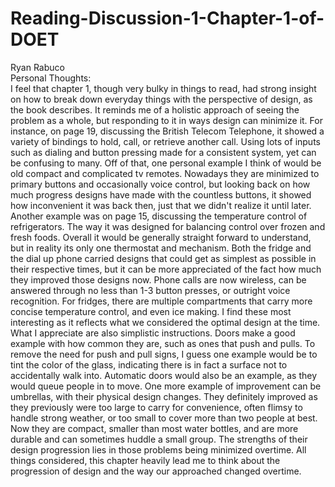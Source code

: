 # Reading-Discussion-1-Chapter-1-of-DOET
Ryan Rabuco <br>
Personal Thoughts: <br> 
I feel that chapter 1, though very bulky in things to read, had strong insight on how to break down everyday things with the perspective of design, as the book describes. It reminds me of a holistic approach of seeing the problem as a whole, but responding to it in ways design can minimize it. For instance, on page 19, discussing the British Telecom Telephone, it showed a variety of bindings to hold, call, or retrieve another call. Using lots of inputs such as dialing and button pressing made for a consistent system, yet can be confusing to many. Off of that, one personal example I think of would be old compact and complicated tv remotes. Nowadays they are minimized to primary buttons and occasionally voice control, but looking back on how much progress designs have made with the countless buttons, it showed how inconvenient it was back then, just that we didn't realize it until later. Another example was on page 15, discussing the temperature control of refrigerators. The way it was designed for balancing control over frozen and fresh foods. Overall it would be generally straight forward to understand, but in reality its only one thermostat and mechanism. Both the fridge and the dial up phone carried designs that could get as simplest as possible in their respective times, but it can be more appreciated of the fact how much they improved those designs now. Phone calls are now wireless, can be answered through no less than 1-3 button presses, or outright voice recognition. For fridges, there are multiple compartments that carry more concise temperature control, and even ice making. I find these most interesting as it reflects what we considered the optimal design at the time. What I appreciate are also simplistic instructions. Doors make a good example with how common they are, such as ones that push and pulls. To remove the need for push and pull signs, I guess one example would be to tint the color of the glass, indicating there is in fact a surface not to accidentally walk into. Automatic doors would also be an example, as they would queue people in to move. One more example of improvement can be umbrellas, with their physical design changes. They definitely improved as they previously were too large to carry for convenience, often flimsy to handle strong weather, or too small to cover more than two people at best. Now they are compact, smaller than most water bottles, and are more durable and can sometimes huddle a small group. The strengths of their design progression lies in those problems being minimized overtime. All things considered, this chapter heavily lead me to think about the progression of design and the way our approached changed overtime.
